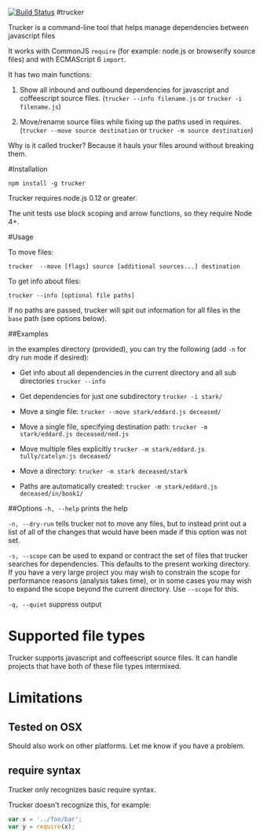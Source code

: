 [![Build Status](https://travis-ci.org/davidmfoley/node-trucker.svg?branch=master)](https://travis-ci.org/davidmfoley/node-trucker)
#trucker

Trucker is a command-line tool that helps manage dependencies between javascript files

It works with CommonJS ```require``` (for example: node.js or browserify source files) and with ECMAScript 6 ```import```.

It has two main functions:

1. Show all inbound and outbound dependencies for javascript and coffeescript source files. (```trucker --info filename.js``` or ```trucker -i filename.js```)

1. Move/rename source files while fixing up the paths used in requires. (```trucker --move source destination``` or ```trucker -m source destination```)

Why is it called trucker? Because it hauls your files around without breaking them.

#Installation

```npm install -g trucker```

Trucker requires node.js 0.12 or greater.

The unit tests use block scoping and arrow functions, so they require Node 4+.

#Usage

To move files:

```trucker  --move [flags] source [additional sources...] destination```

To get info about files:

```trucker --info [optional file paths]```

If no paths are passed, trucker will spit out information for all files in the `base` path (see options below).

##Examples

in the examples directory (provided), you can try the following (add ```-n``` for dry run mode if desired):

- Get info about all dependencies in the current directory and all sub directories
```trucker --info```

- Get dependencies for just one subdirectory
```trucker -i stark/```

- Move a single file:
```trucker --move stark/eddard.js deceased/```

- Move a single file, specifying destination path:
```trucker -m stark/eddard.js deceased/ned.js```

- Move multiple files explicitly
```trucker -m stark/eddard.js tully/catelyn.js deceased/```

- Move a directory:
```trucker -m stark deceased/stark```

- Paths are automatically created:
```trucker -m stark/eddard.js deceased/in/book1/```

##Options
```-h, --help``` prints the help

```-n, --dry-run``` tells trucker not to move any files, but to instead print out a list of all of the changes that would have been made if this option was not set.

```-s, --scope``` can be used to expand or contract the set of files that trucker searches for dependencies. This defaults to the present working directory. If you have a very large project you may wish to constrain the scope for performance reasons (analysis takes time), or in some cases you may wish to expand the scope beyond the current directory. Use ```--scope``` for this.

```-q, --quiet``` suppress output

# Supported file types

Trucker supports javascript and coffeescript source files. It can handle projects that have both of these file types intermixed.

# Limitations

## Tested on OSX

Should also work on other platforms. Let me know if you have a problem.

## require syntax

Trucker only recognizes basic require syntax.

Trucker doesn't recognize this, for example:
```javascript
var x = '../foo/bar';
var y = require(x);
```
